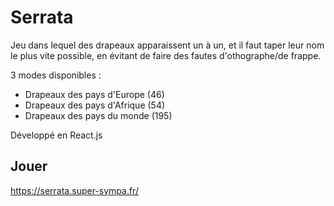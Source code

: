 # Serrata

Jeu dans lequel des drapeaux apparaissent un à un, et il faut taper leur nom le plus vite possible, en évitant de faire des fautes d'othographe/de frappe.

3 modes disponibles :
- Drapeaux des pays d'Europe (46)
- Drapeaux des pays d'Afrique (54)
- Drapeaux des pays du monde (195)

Développé en React.js

## Jouer

https://serrata.super-sympa.fr/
